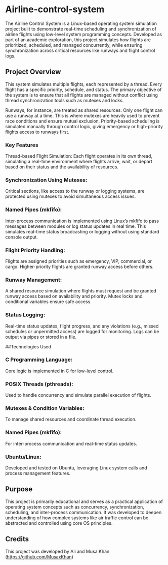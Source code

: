 # Airline-control-system
The Airline Control System is a Linux-based operating system simulation project built to demonstrate real-time scheduling and synchronization of airline flights using low-level system programming concepts. Developed as part of an academic exploration, this project simulates how flights are prioritized, scheduled, and managed concurrently, while ensuring synchronization across critical resources like runways and flight control logs.

## Project Overview 
This system simulates multiple flights, each represented by a thread. Every flight has a specific priority, schedule, and status. The primary objective of the system is to ensure that all flights are managed without conflict using thread synchronization tools such as mutexes and locks.

Runways, for instance, are treated as shared resources. Only one flight can use a runway at a time. This is where mutexes are heavily used to prevent race conditions and ensure mutual exclusion. Priority-based scheduling is simulated manually through control logic, giving emergency or high-priority flights access to runways first.

### Key Features
Thread-based Flight Simulation: Each flight operates in its own thread, simulating a real-time environment where flights arrive, wait, or depart based on their status and the availability of resources.

### Synchronization Using Mutexes:
Critical sections, like access to the runway or logging systems, are protected using mutexes to avoid simultaneous access issues.

### Named Pipes (mkfifo):
Inter-process communication is implemented using Linux’s mkfifo to pass messages between modules or log status updates in real time. This simulates real-time status broadcasting or logging without using standard console output.

### Flight Priority Handling: 
Flights are assigned priorities such as emergency, VIP, commercial, or cargo. Higher-priority flights are granted runway access before others.

### Runway Management: 
A shared resource simulation where flights must request and be granted runway access based on availability and priority. Mutex locks and conditional variables ensure safe access.

### Status Logging:
Real-time status updates, flight progress, and any violations (e.g., missed schedules or unpermitted access) are logged for monitoring. Logs can be output via pipes or stored in a file.

##Technologies Used
### C Programming Language:
Core logic is implemented in C for low-level control.

### POSIX Threads (pthreads):
Used to handle concurrency and simulate parallel execution of flights.

### Mutexes & Condition Variables:
To manage shared resources and coordinate thread execution.

### Named Pipes (mkfifo):
For inter-process communication and real-time status updates.

### Ubuntu/Linux: 
Developed and tested on Ubuntu, leveraging Linux system calls and process management features.

## Purpose
This project is primarily educational and serves as a practical application of operating system concepts such as concurrency, synchronization, scheduling, and inter-process communication. It was developed to deepen understanding of how complex systems like air traffic control can be abstracted and controlled using core OS principles.

## Credits
This project was developed by Ali and Musa Khan (https://github.com/MusaxKhan)
